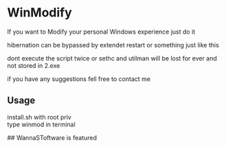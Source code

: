 # WinModify

If you want to Modify your personal Windows experience just do it<br>

hibernation can be bypassed by extendet restart or something just like this<br>

dont execute the script twice or sethc and utilman will be lost for ever and not stored in 2.exe<br>

if you have any suggestions fell free to contact me<br>
## Usage
<p>
install.sh with root priv<br>
type winmod in terminal
</p>
## WannaSToftware is featured
